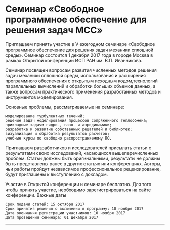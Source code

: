 Семинар «Свободное программное обеспечение для решения задач МСС»
=================
Приглашаем принять участие в V ежегодном семинаре «Свободное программное обеспечение для решения задач механики сплошной среды». Семинар состоится 1 декабря 2017 года в городе Москва в рамках Открытой конференции ИСП РАН им. В.П. Иванникова.

Семинар посвящен вопросам развития численных методов решения задач механики сплошной среды, использования и расширения программного обеспечения с открытым исходным кодом,технологий параллельных вычислений и обработки больших объемов данных, а также вопросам практического применения разработанных методов и инструментов моделирования.

Основные проблемы, рассматриваемые на семинаре:

    моделирование турбулентных течений;
    решение задач моделирования процессов сопряженного теплообмена;
    прикладные задачи гидро-, газо- и аэродинамики;
    разработка и развитие собственных решателей и библиотек;
    визуализация и обработка результатов расчетов;
    учебные курсы по свободно распространяемому ПО.

Приглашаем разработчиков и исследователей присылать статьи с результатами своих исследований, касающихся вышеперечисленных проблем. Статьи должны быть оригинальными, результаты не должны быть представлены ранее в других статьях или конференциях. Авторы, чьи работы пройдут независимое профессиональное рецензирование, будут приглашены к выступлению с докладом.

Участие в Открытой конференции и семинаре бесплатно. Для того чтобы принять участие, необходимо зарегистрироваться на сайте конференции.
Важные даты

    Срок подачи статей: 15 октября 2017
    Срок принятия решения о включении в программу: 10 ноября 2017
    Дата окончания регистрации участников: 10 ноября 2017
    Дата проведения семинара: 01 декабря 2017


______________________________________________________________________________________________________________________




